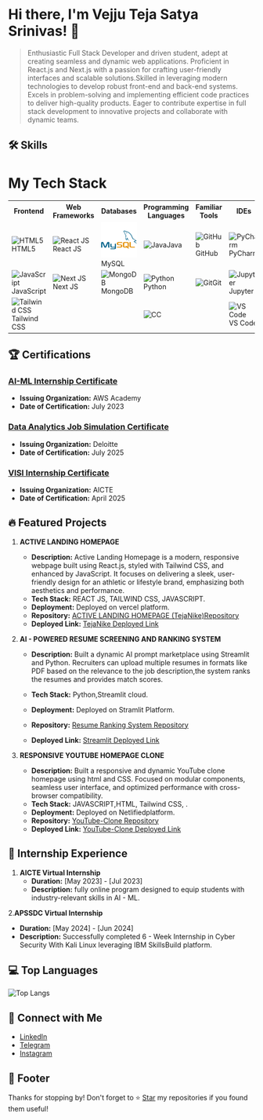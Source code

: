 <!-- Your Name or Project Title -->
# Hi there, I'm Vejju Teja Satya Srinivas! 👋
<!-- Brief Description -->
>Enthusiastic Full Stack Developer and driven student, adept at creating seamless and dynamic web applications. Proficient in React.js and Next.js with a passion for crafting user-friendly interfaces and scalable solutions.Skilled in leveraging modern technologies to develop robust front-end and back-end systems. Excels in problem-solving and implementing efficient code practices to deliver high-quality products. Eager to contribute expertise in full stack development to innovative projects and collaborate with dynamic teams.

<!-- Skills -->
## 🛠️ Skills


<!DOCTYPE html>
<html lang="en">
<head>
  <meta charset="UTF-8">
  
</head>
<body>
  <h1>My Tech Stack</h1>
  <table>
    <tr>
      <th>Frontend</th>
      <th>Web Frameworks</th>
      <th>Databases</th>
      <th>Programming Languages</th>
      <th>Familiar Tools</th>
      <th>IDEs</th>
    </tr>
    <tr>
      <td><img src="https://cdn-icons-png.flaticon.com/512/732/732212.png" alt="HTML5"><span>HTML5</span></td>
      <td><img src="https://cdn4.iconfinder.com/data/icons/logos-3/600/React.js_logo-128.png" alt="React JS"><span>React JS</span></td>
      <td><img src="https://raw.githubusercontent.com/devicons/devicon/master/icons/mysql/mysql-original-wordmark.svg" alt="MySQL"><span>MySQL</span></td>
      <td><img src="https://cdn.jsdelivr.net/gh/devicons/devicon/icons/java/java-original.svg" alt="Java"><span>Java</span></td>
      <td><img src="https://cdn-icons-png.flaticon.com/512/25/25231.png" alt="GitHub"><span>GitHub</span></td>
      <td><img src="https://cdn-icons-png.flaticon.com/512/906/906324.png" alt="PyCharm"><span>PyCharm</span></td>
    </tr>
    <tr>
      <td><img src="https://cdn.jsdelivr.net/gh/devicons/devicon/icons/javascript/javascript-original.svg" alt="JavaScript"><span>JavaScript</span></td>
      <td><img src="https://upload.wikimedia.org/wikipedia/commons/8/8e/Nextjs-logo.svg" alt="Next JS"><span>Next JS</span></td>
      <td><img src="https://webimages.mongodb.com/_com_assets/cms/mongodb_logo1-76twgcu2dm.png" alt="MongoDB"><span>MongoDB</span></td>
      <td><img src="https://cdn.jsdelivr.net/gh/devicons/devicon/icons/python/python-original.svg" alt="Python"><span>Python</span></td>
      <td><img src="https://git-scm.com/images/logos/downloads/Git-Icon-1788C.png" alt="Git"><span>Git</span></td>
      <td><img src="https://cdn-icons-png.flaticon.com/512/5968/5968705.png" alt="Jupyter"><span>Jupyter</span></td>
    </tr>
    <tr>
      <td><img src="https://img.icons8.com/color/48/tailwindcss.png" alt="Tailwind CSS"><span>Tailwind CSS</span></td>
      <td></td>
      <td></td>
      <td><img src="https://cdn.jsdelivr.net/gh/devicons/devicon/icons/c/c-original.svg" alt="C"><span>C</span></td>
      <td></td>
      <td><img src="https://code.visualstudio.com/assets/favicon.ico" alt="VS Code"><span>VS Code</span></td>
    </tr>
  </table>
</body>
</html>

## 🏆 Certifications

### [AI-ML Internship Certificate](https://drive.google.com/file/d/1ZyGsRprBQTRGTNW0SP_-UDw9AIF49EQ0/view)
- **Issuing Organization:** AWS Academy
- **Date of Certification:** July 2023
  
### [Data Analytics Job Simulation Certificate](https://drive.google.com/file/d/1KlmQk1J9lSO8w4d9R9jcXlnCW1JqEGJZ/view)
- **Issuing Organization:** Deloitte
- **Date of Certification:** July 2025

### [VlSI Internship Certificate](https://drive.google.com/file/d/1yXfolx9mhWqCeWHWHyflMldSwwnHuP6m/view)
- **Issuing Organization:** AICTE
- **Date of Certification:** April 2025



<!-- Featured Projects -->
## 🔥 Featured Projects
1. **ACTIVE LANDING HOMEPAGE**
   - **Description:** Active Landing Homepage is a modern, responsive webpage built using React.js, styled with Tailwind CSS, and enhanced by JavaScript.
It focuses on delivering a sleek, user-friendly design for an athletic or lifestyle brand, emphasizing both aesthetics and performance. 
   - **Tech Stack:** REACT JS, TAILWIND CSS, JAVASCRIPT.
   - **Deployment:** Deployed on vercel platform.
   - **Repository:** [ACTIVE LANDING HOMEPAGE (TejaNike)Repository](https://github.com/Techteja6/tejanike)
   - **Deployed Link:** [TejaNike Deployed Link](https://tejanike-omega.vercel.app/)
   
2. **AI - POWERED RESUME SCREENING AND RANKING SYSTEM**
   - **Description:** Built a dynamic AI prompt marketplace using Streamlit and Python. Recruiters can upload multiple resumes in formats like PDF based on the relevance to the job description,the system ranks the resumes and provides match scores.

   - **Tech Stack:** Python,Streamlit cloud.
   - **Deployment:** Deployed on Stramlit Platform.
   - **Repository:** [Resume Ranking System Repository](https://github.com/Techteja6/Resume-Ranking-system)
   - **Deployed Link:** [Streamlit Deployed Link](https://resume-ranking-system-uqsn3dvxmcbmqhupr3hgsr.streamlit.app/)

3. **RESPONSIVE YOUTUBE HOMEPAGE CLONE**
   - **Description:** Built a responsive and dynamic YouTube clone homepage using html and CSS. Focused on modular components, seamless user interface, and optimized performance with cross-browser compatibility.
   - **Tech Stack:** JAVASCRIPT,HTML, Tailwind CSS, .
   - **Deployment:** Deployed on Netlifiedplatform.
   - **Repository:** [YouTube-Clone Repository](https://github.com/Techteja6/youtube-clone)
   - **Deployed Link:** [YouTube-Clone  Deployed Link](https://teja-youtube-clone-homepage.netlify.app/)


<!-- Internship Experience -->
## 🚀 Internship Experience
1. **AICTE Virtual Internship**
   - **Duration:** [May 2023] - [Jul 2023]
   - **Description:** fully online program designed to equip students with industry-relevant skills in AI - ML.

2.**APSSDC Virtual Internship**
   - **Duration:** [May 2024] - [Jun 2024]
   - **Description:** Successfully completed 6 - Week Internship in Cyber Security With Kali Linux leveraging IBM SkillsBuild platform.
 
<!-- Top Languages -->
## 💻 Top Languages
![Top Langs](https://github-readme-stats.vercel.app/api/top-langs/?username=saekumar&layout=compact&theme=radical)

<!-- Connect with Me -->
## 🌟 Connect with Me
- <a href="https://www.linkedin.com/in/tejavejju/" target="_blank">LinkedIn</a>
- <a href="https://web.telegram.org/a/" target="_blank">Telegram</a>
- <a href="https://www.instagram.com/the____tej/" target="_blank">Instagram</a>


<!-- Footer -->
## 📝 Footer
Thanks for stopping by! Don't forget to ⭐️ [Star](https://github.com/Techteja6) my repositories if you found them useful!
